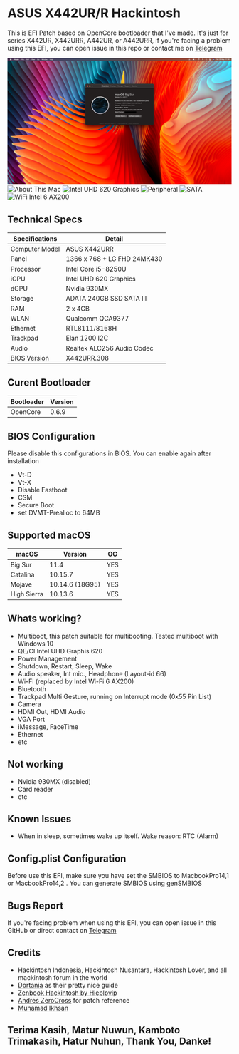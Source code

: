 # ASUS X442UR/R Hackintosh
This is EFI Patch based on OpenCore bootloader that I've made. It's just for series X442UR, X442URR, A442UR, or A442URR, if you're facing a problem using this EFI, you can open issue in this repo or contact me on [Telegram](https://t.me/hamcuks)

![About This Mac](Screnshots/ss-about-last.png)
![About This Mac](Screnshots/ss-about.png)
![Intel UHD 620 Graphics](Screnshots/ss-gpu.png)
![Peripheral](Screnshots/ss-peripheral.png)
![SATA](Screnshots/ss-sata.png)
![WiFi Intel 6 AX200](Screnshots/ss-wifi.png)


## Technical Specs

Specifications | Detail
------------| ----------
Computer Model | ASUS X442URR
Panel	   | 1366 x 768 + LG FHD 24MK430
Processor   | Intel Core i5-8250U
iGPU        | Intel UHD 620 Graphics
dGPU        | Nvidia 930MX
Storage     | ADATA 240GB SSD SATA III
RAM         | 2 x 4GB
WLAN        | Qualcomm QCA9377
Ethernet    | RTL8111/8168H
Trackpad    | Elan 1200 I2C
Audio | Realtek ALC256 Audio Codec
BIOS Version | X442URR.308
 
## Curent Bootloader
Bootloader        | Version
------------| ----------
OpenCore | 0.6.9

## BIOS Configuration
Please disable this configurations in BIOS. You can enable again after installation
- Vt-D
- Vt-X
- Disable Fastboot
- CSM 
- Secure Boot
- set DVMT-Prealloc to 64MB

## Supported macOS
| macOS | Version | OC |
--------| --------| ---- | 
Big Sur | 11.4 | YES 
Catalina | 10.15.7 | YES | 
Mojave | 10.14.6 (18G95) | YES 
High Sierra | 10.13.6 | YES

## Whats working?
- Multiboot, this patch suitable for multibooting. Tested multiboot with Windows 10
- QE/CI Intel UHD Graphis 620
- Power Management
- Shutdown, Restart, Sleep, Wake
- Audio speaker, Int mic., Headphone (Layout-id 66)
- Wi-Fi (replaced by Intel Wi-Fi 6 AX200)
- Bluetooth
- Trackpad Multi Gesture, running on Interrupt mode (0x55 Pin List)
- Camera
- HDMI Out, HDMI Audio
- VGA Port
- iMessage, FaceTime
- Ethernet
- etc

## Not working
- Nvidia 930MX (disabled)
- Card reader
- etc

## Known Issues
- When in sleep, sometimes wake up itself. Wake reason: RTC (Alarm)

## Config.plist Configuration
Before use this EFI, make sure you have set the SMBIOS to MacbookPro14,1 or MacbookPro14,2 . You can generate SMBIOS using genSMBIOS

## Bugs Report
If you're facing problem when using this EFI, you can open issue in this GitHub or direct contact on [Telegram](https://t.me/hamcuks)

## Credits
- Hackintosh Indonesia, Hackintosh Nusantara, Hackintosh Lover, and all mackintosh forum in the world
- [Dortania](https://dortania.github.io) as their pretty nice guide
- [Zenbook Hackintosh by Hieplpvip](https://github.com/hieplpvip/Asus-Zenbook-Hackintosh)
- [Andres ZeroCross](https://github.com/andreszerocross) for patch reference
- [Muhamad Ikhsan](https://github.com/exxncss)

## Terima Kasih, Matur Nuwun, Kamboto Trimakasih, Hatur Nuhun, Thank You, Danke!
